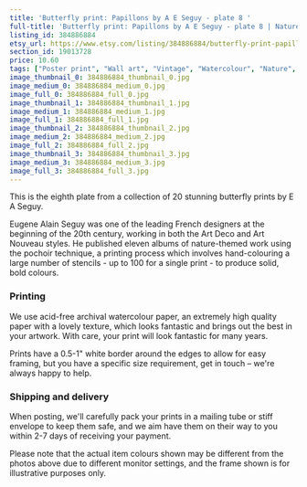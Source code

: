 ```yaml
---
title: 'Butterfly print: Papillons by A E Seguy - plate 8 '
full-title: 'Butterfly print: Papillons by A E Seguy - plate 8 | Nature prints, botanical art print, vintage butterfly poster'
listing_id: 384886884
etsy_url: https://www.etsy.com/listing/384886884/butterfly-print-papillons-by-a-e-seguy?utm_source=site&utm_medium=api&utm_campaign=api
section_id: 19013728
price: 10.60
tags: ["Poster print", "Wall art", "Vintage", "Watercolour", "Nature", "Botanical art", "Wildlife", "Nature print", "Butterfly print", "Butterfly art", "Butterfly poster", "E A Seguy", "Papillons"]
image_thumbnail_0: 384886884_thumbnail_0.jpg
image_medium_0: 384886884_medium_0.jpg
image_full_0: 384886884_full_0.jpg
image_thumbnail_1: 384886884_thumbnail_1.jpg
image_medium_1: 384886884_medium_1.jpg
image_full_1: 384886884_full_1.jpg
image_thumbnail_2: 384886884_thumbnail_2.jpg
image_medium_2: 384886884_medium_2.jpg
image_full_2: 384886884_full_2.jpg
image_thumbnail_3: 384886884_thumbnail_3.jpg
image_medium_3: 384886884_medium_3.jpg
image_full_3: 384886884_full_3.jpg
---
```

This is the eighth plate from a collection of 20 stunning butterfly prints by E A Seguy.

Eugene Alain Seguy was one of the leading French designers at the beginning of the 20th century, working in both the Art Deco and Art Nouveau styles. He published eleven albums of nature-themed work using the pochoir technique, a printing process which involves hand-colouring a large number of stencils - up to 100 for a single print -  to produce solid, bold colours.

### Printing

We use acid-free archival watercolour paper, an extremely high quality paper with a lovely texture, which looks fantastic and brings out the best in your artwork. With care, your print will look fantastic for many years.

Prints have a 0.5-1&quot; white border around the edges to allow for easy framing, but you have a specific size requirement, get in touch – we&#39;re always happy to help.

### Shipping and delivery

When posting, we&#39;ll carefully pack your prints in a mailing tube or stiff envelope to keep them safe, and we aim have them on their way to you within 2-7 days of receiving your payment.

Please note that the actual item colours shown may be different from the photos above due to different monitor settings, and the frame shown is for illustrative purposes only.
